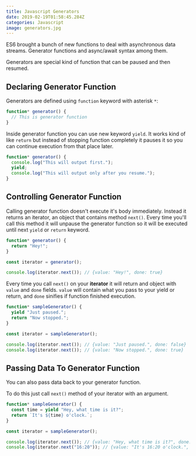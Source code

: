 ```yaml
---
title: Javascript Generators
date: 2019-02-19T01:58:45.284Z
categories: Javascript
image: generators.jpg
---
```


ES6 brought a bunch of new functions to deal with asynchronous data streams. Generator functions and async/await syntax among them.

Generators are special kind of function that can be paused and then resumed.

## Declaring Generator Function

Generators are defined using `function` keyword with asterisk `*`:

```js
function* generator() {
  // This is generator function
}
```

Inside generator function you can use new keyword `yield`. It works kind of like `return` but instead of stopping function completely it pauses it so you can continue execution from that place later.

```js
function* generator() {
  console.log("This will output first.");
  yield;
  console.log("This will output only after you resume.");
}
```

## Controlling Generator Function

Calling generator function doesn't execute it's body immediately. Instead it returns an iterator, an object that contains method `next()`. Every time you'll call this method it will unpause the generator function so it will be executed until next `yield` or `return` keyword.

```js
function* generator() {
  return "Hey!";
}

const iterator = generator();

console.log(iterator.next()); // {value: "Hey!", done: true}
```

Every time you call `next()` on your **iterator** it will return and object with `value` and `done` fields. `value` will contain what you pass to your yield or return, and `done` sinifies if function finished execution.

```js
function* sampleGenerator() {
  yield "Just paused.";
  return "Now stopped.";
}

const iterator = sampleGenerator();

console.log(iterator.next()); // {value: "Just paused.", done: false}
console.log(iterator.next()); // {value: "Now stopped.", done: true}
```

## Passing Data To Generator Function

You can also pass data back to your generator function.

To do this just call `next()` method of your iterator with an argument.

```js
function* sampleGenerator() {
  const time = yield "Hey, what time is it?";
  return `It's ${time} o'clock.`;
}

const iterator = sampleGenerator();

console.log(iterator.next()); // {value: "Hey, what time is it?", done: false}
console.log(iterator.next("16:20")); // {value: "It's 16:20 o'clock.", done: true}
```
